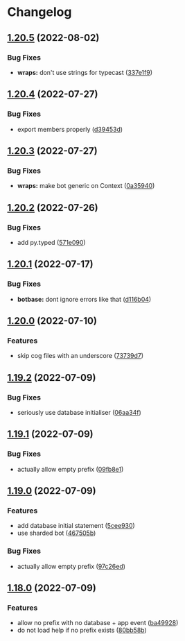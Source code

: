 # Changelog

## [1.20.5](https://github.com/ooliver1/botbase/compare/v1.20.4...v1.20.5) (2022-08-02)


### Bug Fixes

* **wraps:** don't use strings for typecast ([337e1f9](https://github.com/ooliver1/botbase/commit/337e1f922fef7aa48a8d6a48bca99e9ff38882e7))

## [1.20.4](https://github.com/ooliver1/botbase/compare/v1.20.3...v1.20.4) (2022-07-27)


### Bug Fixes

* export members properly ([d39453d](https://github.com/ooliver1/botbase/commit/d39453dd6ba92e343f19d3d55638d85c12c9049d))

## [1.20.3](https://github.com/ooliver1/botbase/compare/v1.20.2...v1.20.3) (2022-07-27)


### Bug Fixes

* **wraps:** make bot generic on Context ([0a35940](https://github.com/ooliver1/botbase/commit/0a3594026edffc775e553630600ec5ad4c052721))

## [1.20.2](https://github.com/ooliver1/botbase/compare/v1.20.1...v1.20.2) (2022-07-26)


### Bug Fixes

* add py.typed ([571e090](https://github.com/ooliver1/botbase/commit/571e090147c82b4a85b5233caa5d7739bfc15cd1))

## [1.20.1](https://github.com/ooliver1/botbase/compare/v1.20.0...v1.20.1) (2022-07-17)


### Bug Fixes

* **botbase:** dont ignore errors like that ([d116b04](https://github.com/ooliver1/botbase/commit/d116b0450f6eafd992c0b5fad9c09da07285c26e))

## [1.20.0](https://github.com/ooliver1/botbase/compare/v1.19.2...v1.20.0) (2022-07-10)


### Features

* skip cog files with an underscore ([73739d7](https://github.com/ooliver1/botbase/commit/73739d73eaf0c98218505df38c3a874479b7f166))

## [1.19.2](https://github.com/ooliver1/botbase/compare/v1.19.1...v1.19.2) (2022-07-09)


### Bug Fixes

* seriously use database initialiser ([06aa34f](https://github.com/ooliver1/botbase/commit/06aa34fd1dbc3d63e005cc219130957ed8be43a6))

## [1.19.1](https://github.com/ooliver1/botbase/compare/v1.19.0...v1.19.1) (2022-07-09)


### Bug Fixes

* actually allow empty prefix ([09fb8e1](https://github.com/ooliver1/botbase/commit/09fb8e1110f8a485be16e231197ad452b02eeef8))

## [1.19.0](https://github.com/ooliver1/botbase/compare/v1.18.0...v1.19.0) (2022-07-09)


### Features

* add database initial statement ([5cee930](https://github.com/ooliver1/botbase/commit/5cee930c1b96fa15b4fa15ab4fb149b2be8d6bac))
* use sharded bot ([467505b](https://github.com/ooliver1/botbase/commit/467505b3b036a38d0033a505abb1a0f2250cf073))


### Bug Fixes

* actually allow empty prefix ([97c26ed](https://github.com/ooliver1/botbase/commit/97c26edfed2c24d0cc40832e90fd0e9a5adaa7e2))

## [1.18.0](https://github.com/ooliver1/botbase/compare/v1.17.7...v1.18.0) (2022-07-09)


### Features

* allow no prefix with no database + app event ([ba49928](https://github.com/ooliver1/botbase/commit/ba4992860aa1794bfbcc30f6837f68ef14871185))
* do not load help if no prefix exists ([80bb58b](https://github.com/ooliver1/botbase/commit/80bb58be49269066853a6896771042db5ec971f7))
